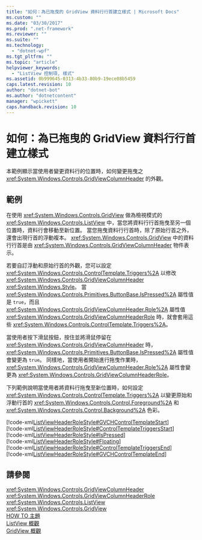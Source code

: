 ```yaml
---
title: "如何：為已拖曳的 GridView 資料行行首建立樣式 | Microsoft Docs"
ms.custom: ""
ms.date: "03/30/2017"
ms.prod: ".net-framework"
ms.reviewer: ""
ms.suite: ""
ms.technology: 
  - "dotnet-wpf"
ms.tgt_pltfrm: ""
ms.topic: "article"
helpviewer_keywords: 
  - "ListView 控制項, 樣式"
ms.assetid: 0b999645-0313-4b33-80b9-19ece08b5459
caps.latest.revision: 10
author: "dotnet-bot"
ms.author: "dotnetcontent"
manager: "wpickett"
caps.handback.revision: 10
---
```

# 如何：為已拖曳的 GridView 資料行行首建立樣式
本範例顯示當使用者變更資料行的位置時，如何變更拖曳之 <xref:System.Windows.Controls.GridViewColumnHeader> 的外觀。  
  
## 範例  
 在使用 <xref:System.Windows.Controls.GridView> 做為檢視模式的 <xref:System.Windows.Controls.ListView> 中，當您將資料行行首拖曳至另一個位置時，資料行會移動至新位置。  當您拖曳資料行行首時，除了原始行首之外，還會出現行首的浮動複本。  <xref:System.Windows.Controls.GridView> 中的資料行行首是由 <xref:System.Windows.Controls.GridViewColumnHeader> 物件表示。  
  
 若要自訂浮動和原始行首的外觀，您可以設定 <xref:System.Windows.Controls.ControlTemplate.Triggers%2A> 以修改 <xref:System.Windows.Controls.GridViewColumnHeader> <xref:System.Windows.Style>。  當 <xref:System.Windows.Controls.Primitives.ButtonBase.IsPressed%2A> 屬性值是 `true`，而且 <xref:System.Windows.Controls.GridViewColumnHeader.Role%2A> 屬性值 <xref:System.Windows.Controls.GridViewColumnHeaderRole> 時，就會套用這些 <xref:System.Windows.Controls.ControlTemplate.Triggers%2A>。  
  
 當使用者按下滑鼠按鈕，按住並將滑鼠停留在 <xref:System.Windows.Controls.GridViewColumnHeader> 時，<xref:System.Windows.Controls.Primitives.ButtonBase.IsPressed%2A> 屬性值會變更為 `true`。  同樣地，當使用者開始進行拖曳作業時，<xref:System.Windows.Controls.GridViewColumnHeader.Role%2A> 屬性會變更為 <xref:System.Windows.Controls.GridViewColumnHeaderRole>。  
  
 下列範例說明當使用者將資料行拖曳至新位置時，如何設定 <xref:System.Windows.Controls.ControlTemplate.Triggers%2A> 以變更原始和浮動行首的 <xref:System.Windows.Controls.Control.Foreground%2A> 和 <xref:System.Windows.Controls.Control.Background%2A> 色彩。  
  
 [!code-xml[ListViewHeaderRoleStyle#GVCHControlTemplateStart](../../../../samples/snippets/csharp/VS_Snippets_Wpf/ListViewHeaderRoleStyle/CS/Window1.xaml#gvchcontroltemplatestart)]  
[!code-xml[ListViewHeaderRoleStyle#ControlTemplateTriggersStart](../../../../samples/snippets/csharp/VS_Snippets_Wpf/ListViewHeaderRoleStyle/CS/Window1.xaml#controltemplatetriggersstart)]  
[!code-xml[ListViewHeaderRoleStyle#IsPressed](../../../../samples/snippets/csharp/VS_Snippets_Wpf/ListViewHeaderRoleStyle/CS/Window1.xaml#ispressed)]  
[!code-xml[ListViewHeaderRoleStyle#Floating](../../../../samples/snippets/csharp/VS_Snippets_Wpf/ListViewHeaderRoleStyle/CS/Window1.xaml#floating)]  
[!code-xml[ListViewHeaderRoleStyle#ControlTemplateTriggersEnd](../../../../samples/snippets/csharp/VS_Snippets_Wpf/ListViewHeaderRoleStyle/CS/Window1.xaml#controltemplatetriggersend)]  
[!code-xml[ListViewHeaderRoleStyle#GVCHControlTemplateEnd](../../../../samples/snippets/csharp/VS_Snippets_Wpf/ListViewHeaderRoleStyle/CS/Window1.xaml#gvchcontroltemplateend)]  
  
## 請參閱  
 <xref:System.Windows.Controls.GridViewColumnHeader>   
 <xref:System.Windows.Controls.GridViewColumnHeaderRole>   
 <xref:System.Windows.Controls.ListView>   
 <xref:System.Windows.Controls.GridView>   
 [HOW TO 主題](../../../../docs/framework/wpf/controls/listview-how-to-topics.md)   
 [ListView 概觀](../../../../docs/framework/wpf/controls/listview-overview.md)   
 [GridView 概觀](../../../../docs/framework/wpf/controls/gridview-overview.md)